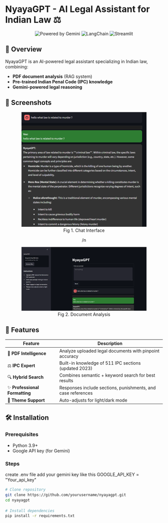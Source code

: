 # NyayaGPT - AI Legal Assistant for Indian Law ⚖️

<div align="center">
  <img src="https://img.shields.io/badge/Powered%20By-Google%20Gemini-blue?logo=google" alt="Powered by Gemini">
  <img src="https://img.shields.io/badge/Framework-LangChain-red" alt="LangChain">
  <img src="https://img.shields.io/badge/UI-Streamlit-ff69b4" alt="Streamlit">
</div>

## 📌 Overview
NyayaGPT is an AI-powered legal assistant specializing in Indian law, combining:
- **PDF document analysis** (RAG system)
- **Pre-trained Indian Penal Code (IPC) knowledge**
- **Gemini-powered legal reasoning**

## 📸 Screenshots

<div align="center">
  <figure>
    <img src="img.png" alt="Main Interface" width="400">
    <figcaption>Fig 1. Chat Interface</figcaption>
  </figure>

  /n
  
  <figure>
    <img src="img2.png" alt="PDF Analysis" width="400">
    <figcaption>Fig 2. Document Analysis</figcaption>
  </figure>
</div>

## 🚀 Features

| Feature | Description |
|---------|-------------|
| 📄 **PDF Intelligence** | Analyze uploaded legal documents with pinpoint accuracy |
| ⚖️ **IPC Expert** | Built-in knowledge of 511 IPC sections (updated 2023) |
| 🔍 **Hybrid Search** | Combines semantic + keyword search for best results |
| ✨ **Professional Formatting** | Responses include sections, punishments, and case references |
| 🎨 **Theme Support** | Auto-adjusts for light/dark mode |

## 🛠️ Installation

### Prerequisites
- Python 3.9+
- Google API key (for Gemini)

### Steps
create .env file 
add your gemini key like this 
GOOGLE_API_KEY = "Your_api_key"

```bash
# Clone repository
git clone https://github.com/yourusername/nyayagpt.git
cd nyayagpt

# Install dependencies
pip install -r requirements.txt

